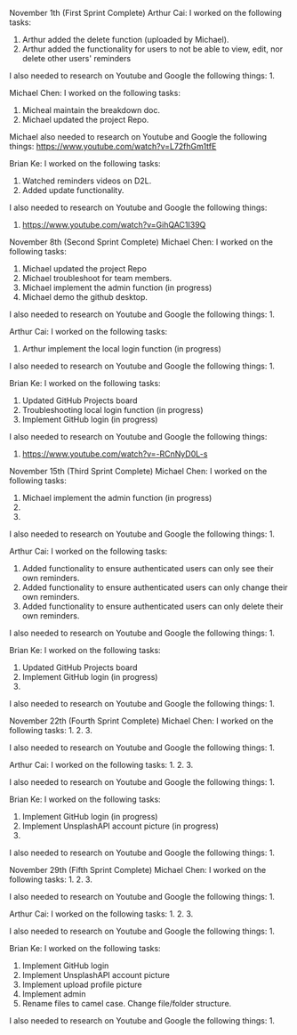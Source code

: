 November 1th (First Sprint Complete)
Arthur Cai:
I worked on the following tasks:
1. Arthur added the delete function (uploaded by Michael).
2. Arthur added the functionality for users to not be able to view, edit, nor delete other users' reminders

I also needed to research on Youtube and Google the following things:
1. 

Michael Chen:
I worked on the following tasks:
1. Micheal maintain the breakdown doc.
2. Michael updated the project Repo.

Michael also needed to research on Youtube and Google the following things:
https://www.youtube.com/watch?v=L72fhGm1tfE

Brian Ke:
I worked on the following tasks:
1. Watched reminders videos on D2L.
2. Added update functionality.

I also needed to research on Youtube and Google the following things:
1. https://www.youtube.com/watch?v=GihQAC1I39Q

November 8th (Second Sprint Complete)
Michael Chen:
I worked on the following tasks:
1. Michael updated the project Repo
2. Michael troubleshoot for team members.
3. Michael implement the admin function (in progress)
4. Michael demo the github desktop.

I also needed to research on Youtube and Google the following things:
1. 

Arthur Cai:
I worked on the following tasks:
1. Arthur implement the local login function (in progress)
  
I also needed to research on Youtube and Google the following things:
1.

Brian Ke:
I worked on the following tasks:
1. Updated GitHub Projects board
2. Troubleshooting local login function (in progress)
3. Implement GitHub login (in progress)
  
I also needed to research on Youtube and Google the following things:
1. https://www.youtube.com/watch?v=-RCnNyD0L-s

November 15th (Third Sprint Complete)
Michael Chen:
I worked on the following tasks:
1. Michael implement the admin function (in progress)
2.
3.

I also needed to research on Youtube and Google the following things:
1.

Arthur Cai:
I worked on the following tasks:
1. Added functionality to ensure authenticated users can only see their own reminders.
2. Added functionality to ensure authenticated users can only change their own reminders.
3. Added functionality to ensure authenticated users can only delete their own reminders.
  
I also needed to research on Youtube and Google the following things:
1.

Brian Ke:
I worked on the following tasks:
1. Updated GitHub Projects board
2. Implement GitHub login (in progress)
3.
  
I also needed to research on Youtube and Google the following things:
1.

November 22th (Fourth Sprint Complete)
Michael Chen:
I worked on the following tasks:
1.
2.
3.

I also needed to research on Youtube and Google the following things:
1.

Arthur Cai:
I worked on the following tasks:
1.
2.
3.
  
I also needed to research on Youtube and Google the following things:
1.

Brian Ke:
I worked on the following tasks:
1. Implement GitHub login (in progress)
2. Implement UnsplashAPI account picture (in progress)
3.
  
I also needed to research on Youtube and Google the following things:
1.

November 29th (Fifth Sprint Complete)
Michael Chen:
I worked on the following tasks:
1.
2.
3.

I also needed to research on Youtube and Google the following things:
1.

Arthur Cai:
I worked on the following tasks:
1.
2.
3.
  
I also needed to research on Youtube and Google the following things:
1.

Brian Ke:
I worked on the following tasks:
1. Implement GitHub login
2. Implement UnsplashAPI account picture
3. Implement upload profile picture
4. Implement admin
5. Rename files to camel case. Change file/folder structure.
  
I also needed to research on Youtube and Google the following things:
1.